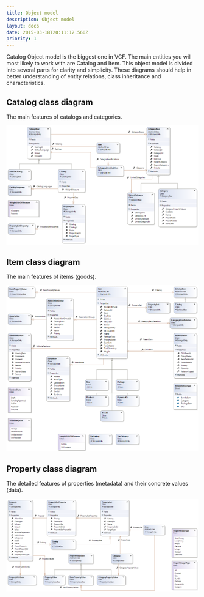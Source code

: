 ```yaml
---
title: Object model
description: Object model
layout: docs
date: 2015-03-18T20:11:12.560Z
priority: 1
---
```

Catalog Object model is the biggest one in VCF. The main entities you will most likely to work with are Catalog and Item. This object model is divided into several parts for clarity and simplicity. These diagrams should help in better understanding of entity relations, class inheritance and characteristics.

## Catalog class diagram

The main features of catalogs and categories.

<img src="../../../../assets/images/docs/image2013-10-18 16_30_3.png" />

## Item class diagram

The main features of items (goods).

<img src="../../../../assets/images/docs/image2013-10-18 16_28_59.png" />

## Property class diagram

The detailed features of properties (metadata) and their concrete values (data).

<img src="../../../../assets/images/docs/image2013-10-18 16_30_43.png" />